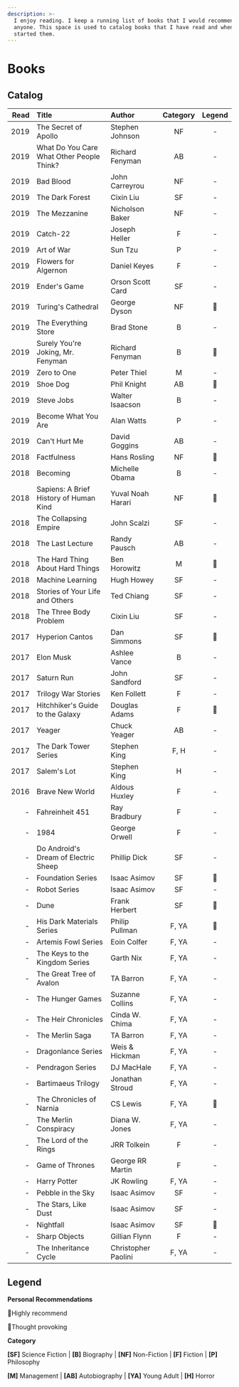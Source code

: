 ```yaml
---
description: >-
  I enjoy reading. I keep a running list of books that I would recommend to
  anyone. This space is used to catalog books that I have read and when I
  started them.
---
```


# Books

## Catalog

| Read | Title | Author | Category | Legend |
| ---: | :--- | :--- | :---: | :---: |
| 2019 | The Secret of Apollo | Stephen Johnson | NF | - |
| 2019 | What Do You Care What Other People Think? | Richard Fenyman | AB | - |
| 2019 | Bad Blood | John Carreyrou | NF | - |
| 2019 | The Dark Forest | Cixin Liu | SF | - |
| 2019 | The Mezzanine | Nicholson Baker | NF | - |
| 2019 | Catch-22 | Joseph Heller | F | - |
| 2019 | Art of War | Sun Tzu | P | - |
| 2019 | Flowers for Algernon | Daniel Keyes | F | - |
| 2019 | Ender's Game | Orson Scott Card | SF | - |
| 2019 | Turing's Cathedral | George Dyson | NF | 🧠 |
| 2019 | The Everything Store | Brad Stone | B | - |
| 2019 | Surely You're Joking, Mr. Fenyman | Richard Fenyman | B | 🌟 |
| 2019 | Zero to One | Peter Thiel | M | - |
| 2019  | Shoe Dog | Phil Knight | AB | 🌟 |
| 2019 | Steve Jobs | Walter Isaacson | B | - |
| 2019 | Become What You Are | Alan Watts | P | - |
| 2019 | Can't Hurt Me | David Goggins | AB | - |
| 2018 | Factfulness | Hans Rosling | NF | 🧠 |
| 2018 | Becoming | Michelle Obama | B | - |
| 2018 | Sapiens: A Brief History of Human Kind | Yuval Noah Harari | NF | 🧠 |
| 2018 | The Collapsing Empire | John Scalzi | SF | - |
| 2018 | The Last Lecture | Randy Pausch | AB | - |
| 2018 | The Hard Thing About Hard Things | Ben Horowitz | M | 🌟 |
| 2018 | Machine Learning | Hugh Howey | SF | - |
| 2018 | Stories of Your Life and Others | Ted Chiang | SF | - |
| 2018 | The Three Body Problem | Cixin Liu | SF | - |
| 2017 | Hyperion Cantos | Dan Simmons | SF | 🌟 |
| 2017 | Elon Musk | Ashlee Vance | B | - |
| 2017 | Saturn Run | John Sandford | SF | - |
| 2017 | Trilogy War Stories | Ken Follett | F | - |
| 2017 | Hitchhiker's Guide to the Galaxy | Douglas Adams | F | 🌟 |
| 2017 | Yeager | Chuck Yeager | AB | - |
| 2017 | The Dark Tower Series | Stephen King | F, H | - |
| 2017 | Salem's Lot | Stephen King | H | - |
| 2016 | Brave New World | Aldous Huxley | F | - |
| - | Fahreinheit 451 | Ray Bradbury | F | - |
| - | 1984 | George Orwell | F | - |
| - | Do Android's Dream of Electric Sheep | Phillip Dick | SF | - |
| - | Foundation Series | Isaac Asimov | SF | 🌟 |
| - | Robot Series | Isaac Asimov | SF | - |
| - | Dune | Frank Herbert | SF | 🌟 |
| - | His Dark Materials Series | Philip Pullman | F, YA | 🌟 |
| - | Artemis Fowl Series | Eoin Colfer | F, YA | - |
| - | The Keys to the Kingdom Series | Garth Nix | F, YA | - |
| - | The Great Tree of Avalon | TA Barron | F, YA | - |
| - | The Hunger Games | Suzanne Collins | F, YA | - |
| - | The Heir Chronicles | Cinda W. Chima | F, YA | - |
| - | The Merlin Saga | TA Barron | F, YA | - |
| - | Dragonlance Series | Weis & Hickman | F, YA | - |
| - | Pendragon Series | DJ MacHale | F, YA | - |
| - | Bartimaeus Trilogy | Jonathan Stroud | F, YA | - |
| - | The Chronicles of Narnia | CS Lewis | F, YA | 🌟 |
| - | The Merlin Conspiracy | Diana W. Jones | F, YA | - |
| - | The Lord of the Rings | JRR Tolkein | F | - |
| - | Game of Thrones | George RR Martin | F | - |
| - | Harry Potter | JK Rowling | F, YA | - |
| - | Pebble in the Sky | Isaac Asimov | SF | - |
| - | The Stars, Like Dust | Isaac Asimov | SF | - |
| - | Nightfall | Isaac Asimov | SF | 🌟 |
| - | Sharp Objects | Gillian Flynn | F | - |
| - | The Inheritance Cycle | Christopher Paolini | F, YA | - |

## **Legend**

**Personal Recommendations**

🌟Highly recommend

🧠Thought provoking

**Category**

**\[SF\]** Science Fiction \| **\[B\]** Biography \| **\[NF\]** Non-Fiction \| **\[F\]** Fiction \| **\[P\]** Philosophy

**\[M\]** Management \| **\[AB\]** Autobiography \| **\[YA\]** Young Adult \| **\[H\]** Horror

